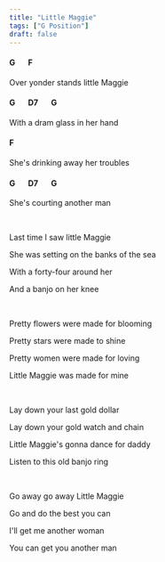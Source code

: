 ```yaml
---
title: "Little Maggie"
tags: ["G Position"]
draft: false
---
```


#### G &nbsp;&nbsp;&nbsp;&nbsp;&nbsp; F
Over yonder stands little Maggie
#### G &nbsp;&nbsp;&nbsp;&nbsp;&nbsp; D7 &nbsp;&nbsp;&nbsp;&nbsp;&nbsp; G
With a dram glass in her hand
#### F
She's drinking away her troubles
#### G &nbsp;&nbsp;&nbsp;&nbsp;&nbsp; D7 &nbsp;&nbsp;&nbsp;&nbsp;&nbsp; G
She's courting another man

<br>

Last time I saw little Maggie

She was setting on the banks of the sea

With a forty-four around her

And a banjo on her knee

<br>

Pretty flowers were made for blooming

Pretty stars were made to shine

Pretty women were made for loving

Little Maggie was made for mine

<br>

Lay down your last gold dollar

Lay down your gold watch and chain

Little Maggie's gonna dance for daddy

Listen to this old banjo ring

<br>

Go away go away Little Maggie

Go and do the best you can

I'll get me another woman

You can get you another man 